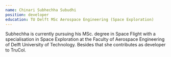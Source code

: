 ```yaml
---
name: Chinari Subhechha Subudhi
position: developer
education: TU Delft MSc Aerospace Engineering (Space Exploration)
---
```


Subhechha is currently pursuing his MSc. degree in Space Flight with a specialisation in Space Exploration at the Faculty of Aerospace Engineering of Delft University of Technology. Besides that she contributes as developer to TruCol.